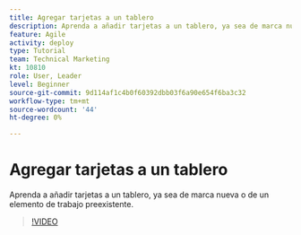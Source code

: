 ```yaml
---
title: Agregar tarjetas a un tablero
description: Aprenda a añadir tarjetas a un tablero, ya sea de marca nueva o de un elemento de trabajo preexistente.
feature: Agile
activity: deploy
type: Tutorial
team: Technical Marketing
kt: 10810
role: User, Leader
level: Beginner
source-git-commit: 9d114af1c4b0f60392dbb03f6a90e654f6ba3c32
workflow-type: tm+mt
source-wordcount: '44'
ht-degree: 0%

---
```


# Agregar tarjetas a un tablero

Aprenda a añadir tarjetas a un tablero, ya sea de marca nueva o de un elemento de trabajo preexistente.

>[!VIDEO](https://video.tv.adobe.com/v/346617)
